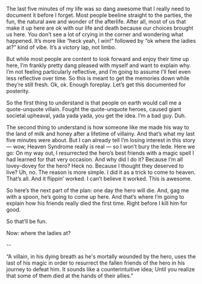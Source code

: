 
The last five minutes of my life was so dang awesome that I really need to document it before I forget. Most people beeline straight to the parties, the fun, the natural awe and wonder of the afterlife. After all, most of us that make it up here are ok with our life and death because our choices brought us here. You don’t see a lot of crying in the corner and wondering what happened. It’s more like “heck yeah, I win!” followed by “ok where the ladies at?” kind of vibe. It’s a victory lap, not limbo.

But while most people are content to look forward and enjoy their time up here, I’m frankly pretty dang pleased with myself and want to explain why. I’m not feeling particularly reflective, and I’m going to assume I’ll feel even less reflective over time. So this is meant to get the memories down while they’re still fresh. Ok, ok. Enough foreplay. Let’s get this documented for posterity.

So the first thing to understand is that people on earth would call me a quote-unquote villain. Fought the quote-unquote heroes, caused giant societal upheaval, yada yada yada, you get the idea. I’m a bad guy. Duh.

The second thing to understand is how someone like me made his way to the land of milk and honey after a lifetime of villainy. And that’s what my last five minutes were about. But I can already tell I’m losing interest in this story — wow, Heaven Syndrome really is real — so I won’t bury the lede. Here we go:
On my way out, I resurrected the hero’s best friends with a magic spell I had learned for that very occasion. And why did I do it? Because I’m all lovey-dovey for the hero? Heck no. Because I thought they deserved to live? Uh, no. The reason is more simple. I did it as a trick to come to heaven. That’s all. And it flippin’ worked. I can’t believe it worked. This is awesome.

So here’s the next part of the plan: one day the hero will die. And, gag me with a spoon, he’s going to come up here.  And that’s where I’m going to explain how his friends really died the first time. Right before I kill him for good.
  
So that’ll be fun.

Now: where the ladies at?

--

“A villain, in his dying breath as he's mortally wounded by the hero, uses the last of his magic in order to resurrect the fallen friends of the hero in his journey to defeat him. It sounds like a counterintuitive idea; Until you realize that some of them died at the hands of their allies.”